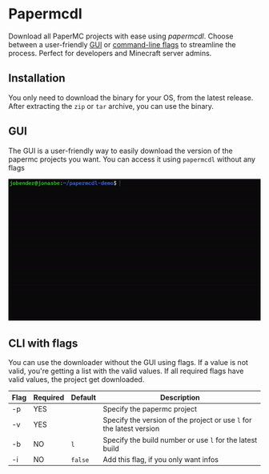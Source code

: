 # Papermcdl

Download all PaperMC projects with ease using _papermcdl_.
Choose between a user-friendly [GUI](#gui) or [command-line flags](#cli-with-flags) to streamline the process.
Perfect for developers and Minecraft server admins.

## Installation

You only need to download the binary for your OS, from the latest release.
After extracting the ``zip`` or ``tar`` archive, you can use the binary.

## GUI

The GUI is a user-friendly way to easily download the version of the papermc projects you want.
You can access it using ``papermcdl`` without any flags

![Demo GIF of the papermcdl GUI](./docs/papermcdl-demo.gif)

## CLI with flags

You can use the downloader without the GUI using flags. 
If a value is not valid, you're getting a list with the valid values.
If all required flags have valid values, the project get downloaded.

| Flag | Required | Default   | Description                                                            |
|------|----------|-----------|------------------------------------------------------------------------|
| -p   | YES      |           | Specify the papermc project                                            |
| -v   | YES      |           | Specify the version of the project or use ``l`` for the latest version |
| -b   | NO       | ``l``     | Specify the build number or use ``l`` for the latest build             |
| -i   | NO       | ``false`` | Add this flag, if you only want infos                                  |
